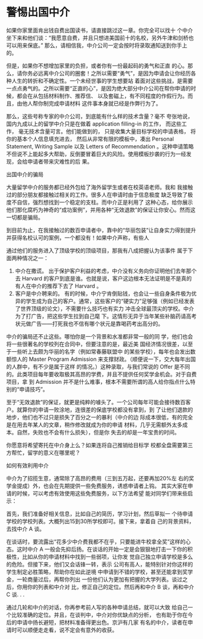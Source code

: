 # 警惕出国中介

如果你家里面肯出钱自费出国读书，请直接跳过这一章。你完全可以找十 个中介坐下来和他们谈：“我愿意自费，并且只想进美国前十的名校，另外牛津和剑桥也可以用来保底。” 那么，请相信我，中介公司一定会按时将录取通知送到你手上的。

但是，如果你不想增加家里的负担，或者你有一份最起码的勇气和正直 的心。那么，请你务必远离中介公司的圈套！之所以需要“勇气”，是因为申请会让你经历各种人生的转折和不确定性。一个未经世事的学生想要站 着面对这些挑战，是需要一点点勇气的。之所以需要“正直的心”，是因为绝大部分中介公司在帮你申请的时候，都会在从包括材料制作、推荐信、 以及套磁上，有不同程度的作假行为。而且，由他人帮你制完成申请材料 这件事本身就已经是作弊行为了。

那么，这些号称专家的中介公司，到底能有什么样的技术含量？毫不 夸张地说，国内九成以上的留学中介只是在做着 application filling-in 的工作， 而这些工作， 毫无技术含量可言。他们能做到的， 只是收集大量目标学校的申请表格， 将你的基本个人信息填充进去， 然后从非常有限的模板中，凑出 Personal Statement, Writing Sample 以及 Letters of Recommendation 。这种申请策略不但说不上能起多大帮助，反倒要冒着巨大的风险。使用模板抄袭的行为一经发现，会给申请者带来灾难性的后 果。

出国中介的骗局

大量留学中介的服务都已经外包给了海外留学生或者在校英语老师。我和 我接触过的部分朋友都接触过相关的工作。很多人在申请时由于信息极度 缺乏导致了极度不自信，强烈想找到一个稳定的支柱。而中介正是利用了 这种心态，给你展示他们那化腐朽为神奇的“成功案例”，并用各种“无效退款”的保证让你安心。然而这一切都是骗局。

到目前为止，在我接触过的数百申请者中，靠中的“华丽包装”让自身实力得到提升并获得名校认可的案例，一个都没有！如果中介声称，有些人

通过他们的服务进入了顶级学校的顶级项目，那我有八成把握认为该事件 属于下面两种情况之一：

1. 中介在撒谎。 出于保护客户利益的考虑，中介没有义务向你证明他们去年那个去 Harvard 的客户到底是谁。也就是说，客户这边根本无法证明是不是真的有人在中介的推荐下去了 Harvard 。
2. 客户是中介聘来的。 有的时候，中介宁肯倒贴钱，也会让一些自身条件极为优异的学生成为自己的客户。通常，这些客户的“硬实力”足够强（例如已经发表了世界顶级的论文），不需要什么技巧也有实力 冲击全球最顶尖的学校。中介为了打广告，把这些学生拉到自己麾 下。这情形无异于当年某些补脑药请高考状元做广告——打死我也不信有哪个状元是靠喝药考出高分的。

中介的骗局还不止这些。哪怕你是一个背景和水准都非常一般的同 学，他们也会将一些很著名的学校列在合同中，但要注意的是，最近美 国经济情况很差，以至于一些听上去颇为华丽的名字（例如常春藤联盟中 的某些学校），每年也会发出数额惊人的 Master Program Admission 来支撑财政。（顺便说一下，交大每年出国的人群中，有不少是属于这样 的情况。）这种录取，与我们常说的 Offer 是不同的。此类项目每年要收取极其高昂的学费，并且不提供任何奖学金机会。对于自费项目，拿 到 Admission 并不是什么难事，根本不需要所谓的高人给你指点什么特别的“申请技巧”。

至于“无效退款”的保证，就更是纯粹的噱头了。一个公司每年可能会接待数百客户。就算你的申请一败涂地，连很差的保底学校都没有拿到，到 了让他们退款的地步，他们也不过只是损失了百分之一的暴利（中介的边 际成本很低，有的完全是在用去年某人的文章，稍作修改就成为你的申请 材料，几乎无需额外太多成本。自然，失败也不会有什么损失），但是你 失去的却是一年宝贵的时间。

你愿意将希望寄托在中介身上么？如果连将自己推销给目标学 校都全盘需要第三方帮忙，留学的意义在哪里呢？

如何有效利用中介

中介为了招揽生意，通常除了高昂的费用（三到五万起，还要再加20%左 右的奖学金提成）外，也会在先期提供一些免费服务，诱惑申请者上钩。 其实大家在申请的时候，可以考虑有效使用这些免费服务，以下方法希望 能对同学们带来些启示：

首先，我们准备好相关信息，比如自己的简历，学习计划，然后草拟一 个待申请学校的学校列表。大概列出15到30所学校即可。接下来，拿着自 己的背景资料，去找中介 A 谈。

在谈话时，要流露出“花多少中介费我都不在乎，只要能进牛校拿全奖”这样的心态。这时中介 A 一般会先抑后扬。在谈话的开始一定是会狠狠地打击一下你的积极性，比如从你的申请材料中找到一些弱项，让你发 觉自己独立申请学校是多么的危险。但接下来，他们又会话锋一转，表示 公司有高人，能特别针对你这样的学生制定必胜策略，帮助你在如此逆境 中申请到不错的学校，甚至还能拿到奖学金，一轮商量过后，再帮你列出 一份他们认为更加有把握的大学列表。谈过之后，你用你的列表和中介对 比，修正自己的定位。然后再和中介 B 谈，再和中介 C 谈. . .

通过几轮和中介的对话，你再参考前人写的各种申请总结，就可以大致 给自己一个比较准确的定位。并且，在谈判中，中介对你优缺点的分析， 也有助于你在今后的申请中扬长避短，把材料准备得更出色。京沪有几家 有名的中介，读者在申请时可以顺便走走看，说不定会有意外的收获。

